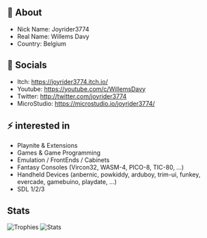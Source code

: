 ## 👋 About
- Nick Name: Joyrider3774
- Real Name: Willems Davy
- Country: Belgium

## 🔗 Socials
- Itch: https://joyrider3774.itch.io/
- Youtube: https://youtube.com/c/WillemsDavy
- Twitter: http://twitter.com/joyrider3774
- MicroStudio: https://microstudio.io/joyrider3774/

## ⚡ interested in
- Playnite & Extensions
- Games & Game Programming
- Emulation / FrontEnds / Cabinets
- Fantasy Consoles (Vircon32, WASM-4, PICO-8, TIC-80, ...)
- Handheld Devices (anbernic, powkiddy, arduboy, trim-ui, funkey, evercade, gamebuino, playdate, ...)
- SDL 1/2/3

## Stats
![Trophies](https://github-profile-trophy.vercel.app/?username=joyrider3774&theme=gitdimmed&column=5&row=2) ![Stats](https://github-readme-stats.vercel.app/api/top-langs?username=joyrider3774&locale=en&hide_title=false&layout=compact&card_width=320&langs_count=5&theme=github_dark&hide_border=true&order=2)
